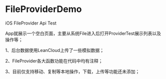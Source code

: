 # FileProviderDemo
iOS FileProvider Api Test

 App就展示一个空白页面，主要从系统File进入后打开ProviderTest展示列表以及操作等；

1、后台数据使用LeanCloud上传了一些模拟数据；

2、FileProvider各大函数功能在代码中均有注释；

3、目前仅支持移动、复制等本地操作，下载，上传等功能还未添加；

